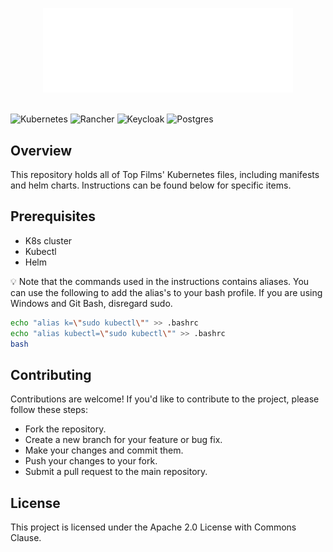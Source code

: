 <p align="center">
  <img src="https://raw.githubusercontent.com/Top-Films/assets/main/png/top-films-logo-white-transparent.png" width="400" alt="logo"/>
  <br><br>
</p>

![Kubernetes](https://img.shields.io/badge/kubernetes-%23326ce5.svg?style=for-the-badge&logo=kubernetes&logoColor=white)
![Rancher](https://img.shields.io/badge/Rancher-0075A8?style=for-the-badge&logo=rancher)
![Keycloak](https://img.shields.io/badge/Keycloak-25.1-blue?style=for-the-badge&logo=keycloak)
![Postgres](https://img.shields.io/badge/PostgreSQL-316192?style=for-the-badge&logo=postgresql&logoColor=white)

## Overview
This repository holds all of Top Films' Kubernetes files, including manifests and helm charts. Instructions can be found below for specific items.

## Prerequisites
- K8s cluster
- Kubectl
- Helm

💡 Note that the commands used in the instructions contains aliases. You can use the following to add the alias's to your bash profile. If you are using Windows and Git Bash, disregard sudo.

```bash
echo "alias k=\"sudo kubectl\"" >> .bashrc
echo "alias kubectl=\"sudo kubectl\"" >> .bashrc
bash
```

## Contributing
Contributions are welcome! If you'd like to contribute to the project, please follow these steps:

- Fork the repository.
- Create a new branch for your feature or bug fix.
- Make your changes and commit them.
- Push your changes to your fork.
- Submit a pull request to the main repository.

## License
This project is licensed under the Apache 2.0 License with Commons Clause.
